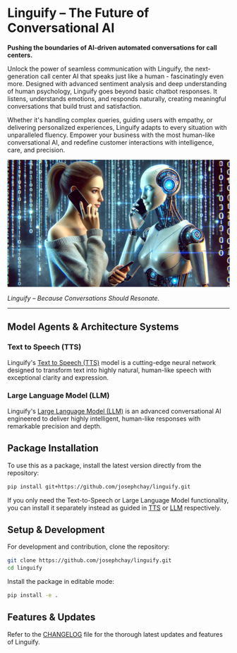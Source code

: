 # Linguify – The Future of Conversational AI

**Pushing the boundaries of AI-driven automated conversations for call centers.**

Unlock the power of seamless communication with Linguify, the next-generation call center AI that speaks just like a human - fascinatingly even more. 
Designed with advanced sentiment analysis and deep understanding of human psychology, 
Linguify goes beyond basic chatbot responses. It listens, understands emotions, and responds naturally, 
creating meaningful conversations that build trust and satisfaction.

Whether it's handling complex queries, guiding users with empathy, or delivering personalized experiences, 
Linguify adapts to every situation with unparalleled fluency. 
Empower your business with the most human-like conversational AI, 
and redefine customer interactions with intelligence, care, and precision.

![Linguify](assets/thumbnail2.png)

_Linguify – Because Conversations Should Resonate._

---

## Model Agents & Architecture Systems

### Text to Speech (TTS)

Linguify's [Text to Speech (TTS)](TTS/README.md) model is a cutting-edge neural network designed to transform text into highly natural, 
human-like speech with exceptional clarity and expression.

### Large Language Model (LLM)

Linguify's [Large Language Model (LLM)](LLM/README.md) is an advanced  conversational AI engineered to deliver highly intelligent, 
human-like responses with remarkable precision and depth.

## Package Installation

To use this as a package, install the latest version directly from the repository:

```bash
pip install git+https://github.com/josephchay/linguify.git
```

If you only need the Text-to-Speech or Large Language Model functionality, you can install it separately instead as guided in [TTS](TTS/README.md)
or [LLM](LLM/README.md) respectively.

## Setup & Development

For development and contribution, clone the repository:

```bash
git clone https://github.com/josephchay/linguify.git
cd linguify
```

Install the package in editable mode:

```bash
pip install -e .
```

## Features & Updates

Refer to the [CHANGELOG](CHANGELOG.md) file for the thorough latest updates and features of Linguify.
